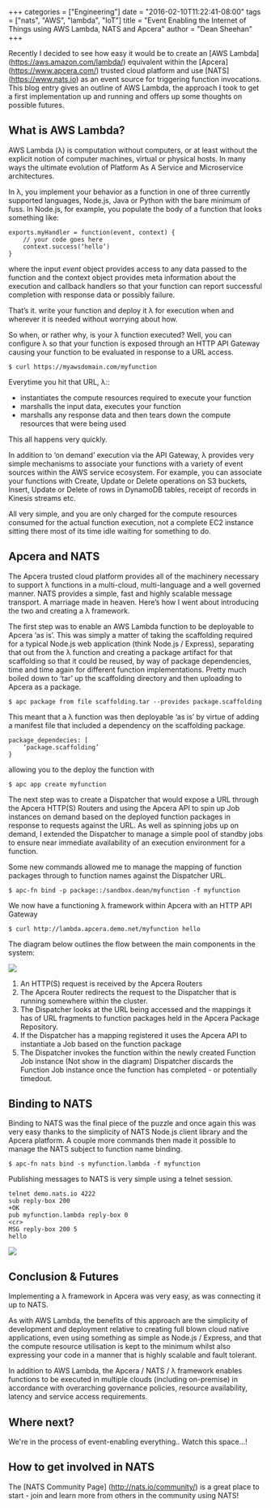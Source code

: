 +++
categories = ["Engineering"]
date = "2016-02-10T11:22:41-08:00"
tags = ["nats", "AWS", "lambda", "IoT"]
title = "Event Enabling the Internet of Things using AWS Lambda, NATS and Apcera"
author = "Dean Sheehan"
+++

Recently I decided to see how easy it would be to create an [AWS Lambda] (https://aws.amazon.com/lambda/) equivalent within the [Apcera] (https://www.apcera.com/) trusted cloud platform and use [NATS] (https://www.nats.io) as an event source for triggering function invocations. This blog entry gives an outline of AWS Lambda, the approach I took to get a first implementation up and running and offers up some thoughts on possible futures.

## What is AWS Lambda?

AWS Lambda (&lambda;) is computation without computers, or at least without the explicit notion of computer machines, virtual or physical hosts. In many ways the ultimate evolution of Platform As A Service and Microservice architectures.

In &lambda;, you implement your behavior as a function in one of three currently supported languages, Node.js, Java or Python with the bare minimum of fuss. In Node.js, for example, you populate the body of a function that looks something like:

```
exports.myHandler = function(event, context) {
  	// your code goes here
	context.success(‘hello’)
}
```
where the input *event* object provides access to any data passed to the function and the context object provides meta information about the execution and callback handlers so that your function can report successful completion with response data or possibly failure.

That’s it. write your function and deploy it &lambda; for execution when and wherever it is needed without worrying about how.

So when, or rather why, is your &lambda; function executed? Well, you can configure &lambda; so that your function is exposed through an HTTP API Gateway causing your function to be evaluated in response to a URL access.

`$ curl https://myawsdomain.com/myfunction`

Everytime you hit that URL, &lambda;::

* instantiates the compute resources required to execute your function
* marshalls the input data, executes your function
* marshalls any response data and then tears down the compute resources that were being used

This all happens very quickly.

In addition to ‘on demand’ execution via the API Gateway, &lambda; provides very simple mechanisms to associate your functions with a variety of event sources within the AWS service ecosystem. For example, you can associate your functions with Create, Update or Delete operations on S3 buckets, Insert, Update or Delete of rows in DynamoDB tables, receipt of records in Kinesis streams etc.

All very simple, and you are only charged for the compute resources consumed for the actual function execution, not a complete EC2 instance sitting there most of its time idle waiting for something to do.

## Apcera and NATS

The Apcera trusted cloud platform provides all of the machinery necessary to support &lambda; functions in a multi-cloud, multi-language and a well governed manner. NATS provides a simple, fast and highly scalable message transport. A marriage made in heaven. Here’s how I went about introducing the two and creating a &lambda; framework.

The first step was to enable an AWS Lambda function to be deployable to Apcera ‘as is’. This was simply a matter of taking the scaffolding required for a typical Node.js web application (think Node.js / Express), separating that out from the &lambda; function and creating a package artifact for that scaffolding so that it could be reused, by way of package dependencies, time and time again for different function implementations. Pretty much boiled down to ‘tar’ up the scaffolding directory and then uploading to Apcera as a package.

`$ apc package from file scaffolding.tar --provides package.scaffolding`

This meant that a &lambda; function was then deployable ‘as is’ by virtue of adding a manifest file that included a dependency on the scaffolding package.

```
package_dependecies: [
	‘package.scaffolding’
}
```

allowing you to the deploy the function with

`$ apc app create myfunction`

The next step was to create a Dispatcher that would expose a URL through the Apcera HTTP(S) Routers and using the Apcera API to spin up Job instances on demand based on the deployed function packages in response to requests against the URL. As well as spinning jobs up on demand, I extended the Dispatcher to manage a simple pool of standby jobs to ensure near immediate availability of an execution environment for a function.

Some new commands allowed me to manage the mapping of function packages through to function names against the Dispatcher URL.

`$ apc-fn bind -p package::/sandbox.dean/myfunction -f myfunction`

We now have a functioning &lambda; framework within Apcera with an HTTP API Gateway

`$ curl http://lambda.apcera.demo.net/myfunction hello`

The diagram below outlines the flow between the main components in the system:

<img class="img-responsive center-block" src="/img/blog/NATS_Lambda_Image_1.png">

1. An HTTP(S) request is received by the Apcera Routers
2. The Apcera Router redirects the request to the Dispatcher that is running somewhere within the cluster.
3. The Dispatcher looks at the URL being accessed and the mappings it has of URL fragments to function packages held in the Apcera Package Repository.
4. If the Dispatcher has a mapping registered it uses the Apcera API to instantiate a Job based on the function package
5. The Dispatcher invokes the function within the newly created Function Job instance
(Not show in the diagram) Dispatcher discards the Function Job instance once the function has completed - or potentially timedout.

## Binding to NATS

Binding to NATS was the final piece of the puzzle and once again this was very easy thanks to the simplicity of NATS Node.js client library and the Apcera platform. A couple more commands then made it possible to manage the NATS subject to function name binding.

`$ apc-fn nats bind -s myfunction.lambda -f myfunction`

Publishing messages to NATS is very simple using a telnet session.

```
telnet demo.nats.io 4222
sub reply-box 200
+OK
pub myfunction.lambda reply-box 0
<cr>
MSG reply-box 200 5
hello
```
<img class="img-responsive center-block" src="/img/blog/NATS_Lambda_Image_2.png">

## Conclusion & Futures
Implementing a &lambda; framework in Apcera was very easy, as was connecting it up to NATS.

As with AWS Lambda, the benefits of this approach are the simplicity of development and deployment relative to creating full blown cloud native applications, even using something as simple as Node.js / Express, and that the compute resource utilisation is kept to the minimum whilst also expressing your code in a manner that is highly scalable and fault tolerant.

In addition to AWS Lambda, the Apcera / NATS / &lambda; framework enables functions to be executed in multiple clouds (including on-premise) in accordance with overarching governance policies, resource availability, latency and service access requirements.

## Where next?

We're in the process of event-enabling everything.. Watch this space...!

## How to get involved in NATS

The [NATS Community Page] (http://nats.io/community/) is a great place to start - join and learn more from others in the community using NATS!
